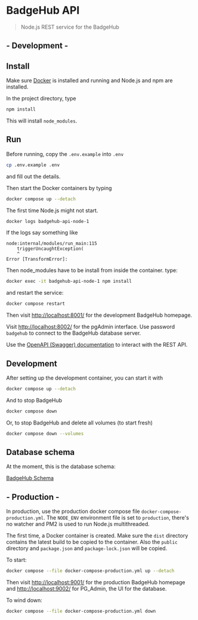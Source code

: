 # BadgeHub API

> Node.js REST service for the BadgeHub

## - Development -

## Install

Make sure [Docker](https://www.docker.com/get-started/) is installed and running and Node.js and npm are installed.

In the project directory, type

```bash
npm install
```

This will install `node_modules`.

## Run

Before running, copy the `.env.example` into `.env`

```bash
cp .env.example .env
```

and fill out the details.

Then start the Docker containers by typing

```bash
docker compose up --detach
```

The first time Node.js might not start.

```bash
docker logs badgehub-api-node-1
```

If the logs say something like

```text
node:internal/modules/run_main:115
    triggerUncaughtException(
    ^
Error [TransformError]:
```

Then node_modules have to be install from inside the container. type:

```bash
docker exec -it badgehub-api-node-1 npm install
```

and restart the service:

```bash
docker compose restart
```

Then visit [http://localhost:8001/](http://localhost:8001/) for the development BadgeHub homepage.

Visit [http://localhost:8002/](http://localhost:8002/) for the pgAdmin interface.
Use password `badgehub` to connect to the BadgeHub database server.

Use the [OpenAPI (Swagger) documentation](/openapi) to interact with the REST API.

## Development

After setting up the development container, you can start it with

```bash
docker compose up --detach
```

And to stop BadgeHub

```bash
docker compose down
```

Or, to stop BadgeHub and delete all volumes (to start fresh)

```bash
docker compose down --volumes
```

## Database schema

At the moment, this is the database schema:

[BadgeHub Schema](https://drawsql.app/teams/badge-team/diagrams/simplified-database)

## - Production -

In production, use the production docker compose file `docker-compose-production.yml`.
The `NODE_ENV` environment file is set to `production`, there's no watcher and
PM2 is used to run Node.js multithreaded.

The first time, a Docker container is created. Make sure the `dist` directory
contains the latest build to be copied to the container.
Also the `public` directory and `package.json` and `package-lock.json` will
be copied.

To start:

```bash
docker compose --file docker-compose-production.yml up --detach
```

Then visit [http://localhost:9001/](http://localhost:9001/) for the production BadgeHub homepage
and [http://localhost:9002/](http://localhost:9002/) for PG_Admin, the UI for the database.

To wind down:

```bash
docker compose --file docker-compose-production.yml down
```
